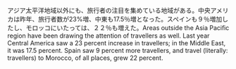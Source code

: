 <tr><td>アジア太平洋地域以外にも、旅行者の注目を集めている地域がある。中央アメリカは昨年、旅行者数が23%増、中東も17.5％増となった。スペインも９％増加したし、モロッコにいたっては、２２％も増えた。<td><tr><tr><td>Areas outside the Asia Paciﬁc region have been drawing the attention of travellers as well. Last year Central America saw a 23 percent increase in travellers; in the Middle East, it was 17.5 percent. Spain saw 9 percent more travellers, and travel (literally: travellers) to Morocco, of all places, grew 22 percent.<td><tr></table>

